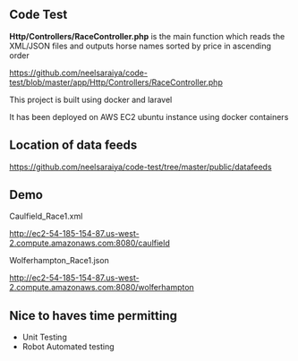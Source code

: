 ## Code Test

**Http/Controllers/RaceController.php** is the main function which reads the XML/JSON files and outputs horse names sorted by price in ascending order

https://github.com/neelsaraiya/code-test/blob/master/app/Http/Controllers/RaceController.php

This project is built using docker and laravel

It has been deployed on AWS EC2 ubuntu instance using docker containers

## Location of data feeds

https://github.com/neelsaraiya/code-test/tree/master/public/datafeeds
## Demo
Caulfield_Race1.xml

http://ec2-54-185-154-87.us-west-2.compute.amazonaws.com:8080/caulfield

Wolferhampton_Race1.json

http://ec2-54-185-154-87.us-west-2.compute.amazonaws.com:8080/wolferhampton

## Nice to haves time permitting
* Unit Testing
* Robot Automated testing
